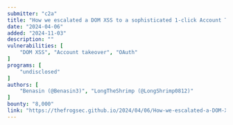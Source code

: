 ```yaml
---
submitter: "c2a"
title: "How we escalated a DOM XSS to a sophisticated 1-click Account Takeover for $8000 - Part 1"
date: "2024-04-06"
added: "2024-11-03"
description: ""
vulnerabilities: [
    "DOM XSS", "Account takeover", "OAuth"
]
programs: [
    "undisclosed"
]
authors: [
    "Benasin (@Benasin3)", "LongTheShrimp (@LongShrimp0812)"
]
bounty: "8,000"
link: "https://thefrogsec.github.io/2024/04/06/How-we-escalated-a-DOM-XSS-to-a-sophisticated-1-click-Account-Takeover-for-8000-Part-1/"
---
```





